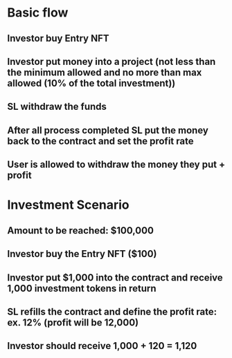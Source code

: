 # Basic flow

## Investor buy Entry NFT

## Investor put money into a project (not less than the minimum allowed and no more than max allowed (10% of the total investment))

## SL withdraw the funds

## After all process completed SL put the money back to the contract and set the profit rate

## User is allowed to withdraw the money they put + profit

# Investment Scenario

## Amount to be reached: $100,000

## Investor buy the Entry NFT ($100)

## Investor put $1,000 into the contract and receive 1,000 investment tokens in return

## SL refills the contract and define the profit rate: ex. 12% (profit will be 12,000)

## Investor should receive 1,000 + 120 = 1,120
